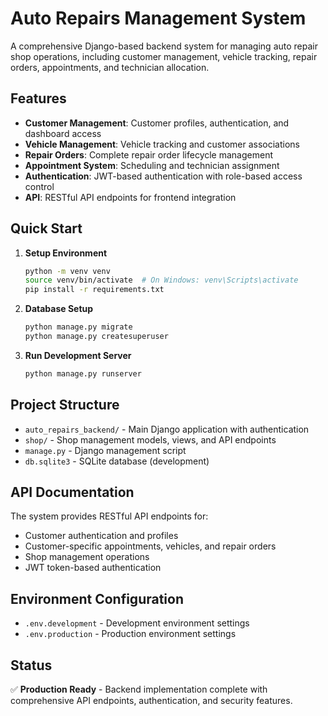 # Auto Repairs Management System

A comprehensive Django-based backend system for managing auto repair shop operations, including customer management, vehicle tracking, repair orders, appointments, and technician allocation.

## Features

- **Customer Management**: Customer profiles, authentication, and dashboard access
- **Vehicle Management**: Vehicle tracking and customer associations
- **Repair Orders**: Complete repair order lifecycle management
- **Appointment System**: Scheduling and technician assignment
- **Authentication**: JWT-based authentication with role-based access control
- **API**: RESTful API endpoints for frontend integration

## Quick Start

1. **Setup Environment**
   ```bash
   python -m venv venv
   source venv/bin/activate  # On Windows: venv\Scripts\activate
   pip install -r requirements.txt
   ```

2. **Database Setup**
   ```bash
   python manage.py migrate
   python manage.py createsuperuser
   ```

3. **Run Development Server**
   ```bash
   python manage.py runserver
   ```

## Project Structure

- `auto_repairs_backend/` - Main Django application with authentication
- `shop/` - Shop management models, views, and API endpoints
- `manage.py` - Django management script
- `db.sqlite3` - SQLite database (development)

## API Documentation

The system provides RESTful API endpoints for:

- Customer authentication and profiles
- Customer-specific appointments, vehicles, and repair orders
- Shop management operations
- JWT token-based authentication

## Environment Configuration

- `.env.development` - Development environment settings
- `.env.production` - Production environment settings

## Status

✅ **Production Ready** - Backend implementation complete with comprehensive API endpoints, authentication, and security features.